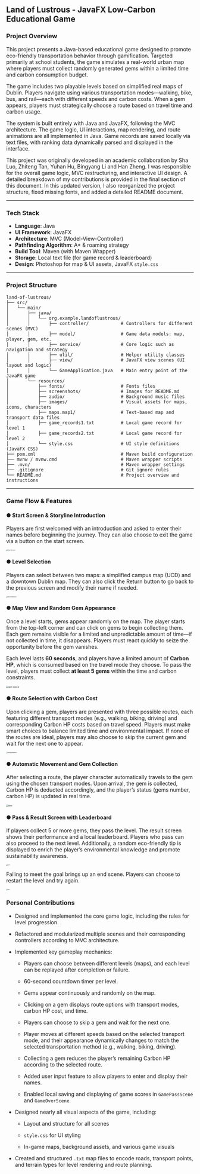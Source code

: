 ## Land of Lustrous - JavaFX Low-Carbon Educational Game

### Project Overview

This project presents a Java-based educational game designed to promote eco-friendly transportation behavior through gamification. Targeted primarily at school students, the game simulates a real-world urban map where players must collect randomly generated gems within a limited time and carbon consumption budget.

The game includes two playable levels based on simplified real maps of Dublin. Players navigate using various transportation modes—walking, bike, bus, and rail—each with different speeds and carbon costs. When a gem appears, players must strategically choose a route based on travel time and carbon usage. 

The system is built entirely with Java and JavaFX, following the MVC architecture. The game logic, UI interactions, map rendering, and route animations are all implemented in Java. Game records are saved locally via text files, with ranking data dynamically parsed and displayed in the interface.

This project was originally developed in an academic collaboration by Sha Luo, Zhiteng Tan, Yuhan Hu, Bingyang Li and Han Zheng. I was responsible for the overall game logic, MVC restructuring, and interactive UI design. A detailed breakdown of my contributions is provided in the final section of this document.  In this updated version, I also reorganized the project structure, fixed missing fonts, and added a detailed README document.

---

###  Tech Stack

- **Language**: Java
- **UI Framework**: JavaFX
- **Architecture**: MVC (Model-View-Controller)
- **Pathfinding Algorithm**: A* & roaming strategy
- **Build Tool**: Maven (with Maven Wrapper)
- **Storage**: Local text file (for game record & leaderboard)
- **Design**: Photoshop for map & UI assets, JavaFX `style.css`

---

###  Project Structure

```
land-of-lustrous/
├── src/
│   └── main/
│       ├── java/
│       │   └── org.example.landoflustrous/
│       │       ├── controller/            # Controllers for different scenes (MVC)
│       │       ├── model/                 # Game data models: map, player, gem, etc.
│       │       ├── service/               # Core logic such as navigation and strategy
│       │       ├── util/                  # Helper utility classes
│       │       ├── view/                  # JavaFX view scenes (UI layout and logic)
│       │       └── GameApplication.java   # Main entry point of the JavaFX game
│       └── resources/
│           ├── fonts/                     # Fonts files
│           ├── screenshots/               # Images for README.md
│           ├── audio/                     # Background music files
│           ├── images/                    # Visual assets for maps, icons, characters
│           ├── maps.map1/                 # Text-based map and transport data files
│           ├── game_records1.txt          # Local game record for level 1
│           ├── game_records2.txt          # Local game record for level 2
│           └── style.css                  # UI style definitions (JavaFX CSS)
├── pom.xml                                # Maven build configuration
├── mvnw / mvnw.cmd                        # Maven wrapper scripts
├── .mvn/                                  # Maven wrapper settings
├── .gitignore                             # Git ignore rules
└── README.md                              # Project overview and instructions

```

---

### Game Flow & Features

#### **●  Start Screen & Storyline Introduction**

Players are first welcomed with an introduction and asked to enter their names before beginning the journey. They can also choose to exit the game via a button on the start screen.

<img src="src/main/resources/screenshots/start.png" alt="Start Screen" style="zoom:25%;" />

#### ● **Level Selection**

Players can select between two maps: a simplified campus map (UCD) and a downtown Dublin map. They can also click the Return button to go back to the previous screen and modify their name if needed.

<img src="src/main/resources/screenshots/level_selection.png" alt="level selection" style="zoom:25%;" />

#### **●  Map View and Random Gem Appearance**

Once a level starts, gems appear randomly on the map. The player starts from the top-left corner and can click on gems to begin collecting them. Each gem remains visible for a limited and unpredictable amount of time—if not collected in time, it disappears. Players must react quickly to seize the opportunity before the gem vanishes.

Each level lasts **60 seconds**, and players have a limited amount of **Carbon HP**, which is consumed based on the travel mode they choose. To pass the level, players must collect **at least 5 gems** within the time and carbon constraints.

<img src="src/main/resources/screenshots/gem_appear.gif" alt="gem appear" style="zoom:37%;" />

#### **●  Route Selection with Carbon Cost**

Upon clicking a gem, players are presented with three possible routes, each featuring different transport modes (e.g., walking, biking, driving) and corresponding Carbon HP costs based on travel speed. Players must make smart choices to balance limited time and environmental impact. If none of the routes are ideal, players may also choose to skip the current gem and wait for the next one to appear.

<img src="src/main/resources/screenshots/route_selection.png" alt="route selection" style="zoom:25%;" />

#### **●  Automatic Movement and Gem Collection**

After selecting a route, the player character automatically travels to the gem using the chosen transport modes. Upon arrival, the gem is collected, Carbon HP is deducted accordingly, and the player’s status (gems number, carbon HP) is updated in real time.

<img src="src/main/resources/screenshots/bike.gif" alt="bike" style="zoom:37%;" />

#### ● Pass & Result Screen with Leaderboard

If players collect 5 or more gems, they pass the level. The result screen shows their performance and a local leaderboard. Players who pass can also proceed to the next level. Additionally, a random eco-friendly tip is displayed to enrich the player’s environmental knowledge and promote sustainability awareness.

<img src="src/main/resources/screenshots/win.png" alt="win" style="zoom:25%;" />

Failing to meet the goal brings up an end scene. Players can choose to restart the level and try again.

<img src="src/main/resources/screenshots/fail.png" alt="fail" style="zoom:25%;" />



### Personal Contributions

- Designed and implemented the core game logic, including the rules for level progression.
- Refactored and modularized multiple scenes and their corresponding controllers according to MVC architecture.

- Implemented key gameplay mechanics:

  - Players can choose between different levels (maps), and each level can be replayed after completion or failure.
  - 60-second countdown timer per level.

  - Gems appear continuously and randomly on the map.

  - Clicking on a gem displays route options with transport modes, carbon HP cost, and time.

  - Players can choose to skip a gem and wait for the next one.

  - Player moves at different speeds based on the selected transport mode, and their appearance dynamically changes to match the selected transportation method (e.g., walking, biking, driving).

  - Collecting a gem reduces the player’s remaining Carbon HP according to the selected route.

  - Added user input feature to allow players to enter and display their names.

  - Enabled local saving and displaying of game scores in `GamePassScene` and `GameOverScene`.

- Designed nearly all visual aspects of the game, including:

  - Layout and structure for all scenes
  - `style.css` for UI styling

  - In-game maps, background assets, and various game visuals

- Created and structured `.txt` map files to encode roads, transport points, and terrain types for level rendering and route planning.
